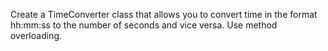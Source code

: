 Create a TimeConverter class that allows you to convert time in the format hh:mm:ss to the number of seconds and vice versa.
Use method overloading.